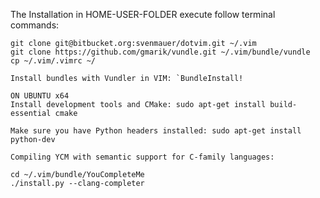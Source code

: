 The Installation in HOME-USER-FOLDER execute follow terminal commands:

    git clone git@bitbucket.org:svenmauer/dotvim.git ~/.vim
    git clone https://github.com/gmarik/vundle.git ~/.vim/bundle/vundle
    cp ~/.vim/.vimrc ~/

    Install bundles with Vundler in VIM: `BundleInstall!
    
    ON UBUNTU x64
    Install development tools and CMake: sudo apt-get install build-essential cmake

    Make sure you have Python headers installed: sudo apt-get install python-dev

    Compiling YCM with semantic support for C-family languages:

    cd ~/.vim/bundle/YouCompleteMe
    ./install.py --clang-completer